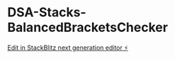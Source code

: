 # DSA-Stacks-BalancedBracketsChecker

[Edit in StackBlitz next generation editor ⚡️](https://stackblitz.com/~/github.com/TravisLau92/DSA-Stacks-BalancedBracketsChecker)